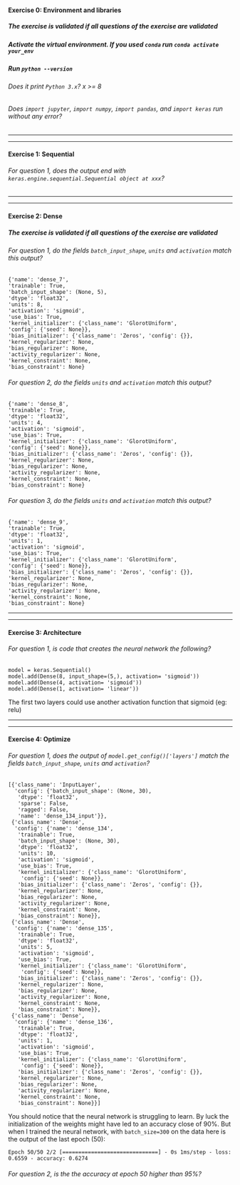 #### Exercise 0: Environment and libraries

##### The exercise is validated if all questions of the exercise are validated

##### Activate the virtual environment. If you used `conda` run `conda activate your_env`

##### Run `python --version`

###### Does it print `Python 3.x`? x >= 8

###### Does `import jupyter`, `import numpy`, `import pandas`, and `import keras` run without any error?

---

---

#### Exercise 1: Sequential

###### For question 1, does the output end with `keras.engine.sequential.Sequential object at xxx`?

---

---

#### Exercise 2: Dense

##### The exercise is validated if all questions of the exercise are validated

###### For question 1, do the fields `batch_input_shape`, `units` and `activation` match this output?

```
{'name': 'dense_7',
'trainable': True,
'batch_input_shape': (None, 5),
'dtype': 'float32',
'units': 8,
'activation': 'sigmoid',
'use_bias': True,
'kernel_initializer': {'class_name': 'GlorotUniform',
'config': {'seed': None}},
'bias_initializer': {'class_name': 'Zeros', 'config': {}},
'kernel_regularizer': None,
'bias_regularizer': None,
'activity_regularizer': None,
'kernel_constraint': None,
'bias_constraint': None}
```

###### For question 2, do the fields `units` and `activation` match this output?

```
{'name': 'dense_8',
'trainable': True,
'dtype': 'float32',
'units': 4,
'activation': 'sigmoid',
'use_bias': True,
'kernel_initializer': {'class_name': 'GlorotUniform',
'config': {'seed': None}},
'bias_initializer': {'class_name': 'Zeros', 'config': {}},
'kernel_regularizer': None,
'bias_regularizer': None,
'activity_regularizer': None,
'kernel_constraint': None,
'bias_constraint': None}
```

###### For question 3, do the fields `units` and `activation` match this output?

```
{'name': 'dense_9',
'trainable': True,
'dtype': 'float32',
'units': 1,
'activation': 'sigmoid',
'use_bias': True,
'kernel_initializer': {'class_name': 'GlorotUniform',
'config': {'seed': None}},
'bias_initializer': {'class_name': 'Zeros', 'config': {}},
'kernel_regularizer': None,
'bias_regularizer': None,
'activity_regularizer': None,
'kernel_constraint': None,
'bias_constraint': None}
```

---

---

#### Exercise 3: Architecture

###### For question 1, is code that creates the neural network the following?

```
model = keras.Sequential()
model.add(Dense(8, input_shape=(5,), activation= 'sigmoid'))
model.add(Dense(4, activation= 'sigmoid'))
model.add(Dense(1, activation= 'linear'))

```

The first two layers could use another activation function that sigmoid (eg: relu)

---

---

#### Exercise 4: Optimize

###### For question 1, does the output of `model.get_config()['layers']` match the fields `batch_input_shape`, `units` and `activation`?

```
[{'class_name': 'InputLayer',
  'config': {'batch_input_shape': (None, 30),
   'dtype': 'float32',
   'sparse': False,
   'ragged': False,
   'name': 'dense_134_input'}},
 {'class_name': 'Dense',
  'config': {'name': 'dense_134',
   'trainable': True,
   'batch_input_shape': (None, 30),
   'dtype': 'float32',
   'units': 10,
   'activation': 'sigmoid',
   'use_bias': True,
   'kernel_initializer': {'class_name': 'GlorotUniform',
    'config': {'seed': None}},
   'bias_initializer': {'class_name': 'Zeros', 'config': {}},
   'kernel_regularizer': None,
   'bias_regularizer': None,
   'activity_regularizer': None,
   'kernel_constraint': None,
   'bias_constraint': None}},
 {'class_name': 'Dense',
  'config': {'name': 'dense_135',
   'trainable': True,
   'dtype': 'float32',
   'units': 5,
   'activation': 'sigmoid',
   'use_bias': True,
   'kernel_initializer': {'class_name': 'GlorotUniform',
    'config': {'seed': None}},
   'bias_initializer': {'class_name': 'Zeros', 'config': {}},
   'kernel_regularizer': None,
   'bias_regularizer': None,
   'activity_regularizer': None,
   'kernel_constraint': None,
   'bias_constraint': None}},
 {'class_name': 'Dense',
  'config': {'name': 'dense_136',
   'trainable': True,
   'dtype': 'float32',
   'units': 1,
   'activation': 'sigmoid',
   'use_bias': True,
   'kernel_initializer': {'class_name': 'GlorotUniform',
    'config': {'seed': None}},
   'bias_initializer': {'class_name': 'Zeros', 'config': {}},
   'kernel_regularizer': None,
   'bias_regularizer': None,
   'activity_regularizer': None,
   'kernel_constraint': None,
   'bias_constraint': None}}]
```

You should notice that the neural network is struggling to learn. By luck the initialization of the weights might have led to an accuracy close of 90%. But when I trained the neural network, with `batch_size=300` on the data here is the output of the last epoch (50):

`Epoch 50/50 2/2 [==============================] - 0s 1ms/step - loss: 0.6559 - accuracy: 0.6274`

###### For question 2, is the the accuracy at epoch 50 higher than 95%?
